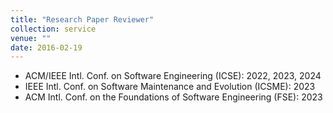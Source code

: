 ```yaml
---
title: "Research Paper Reviewer"
collection: service
venue: ""
date: 2016-02-19
---
```


* ACM/IEEE Intl. Conf. on Software Engineering (ICSE): 2022, 2023, 2024
* IEEE Intl. Conf. on Software Maintenance and Evolution (ICSME): 2023
* ACM Intl. Conf. on the Foundations of Software Engineering (FSE): 2023
